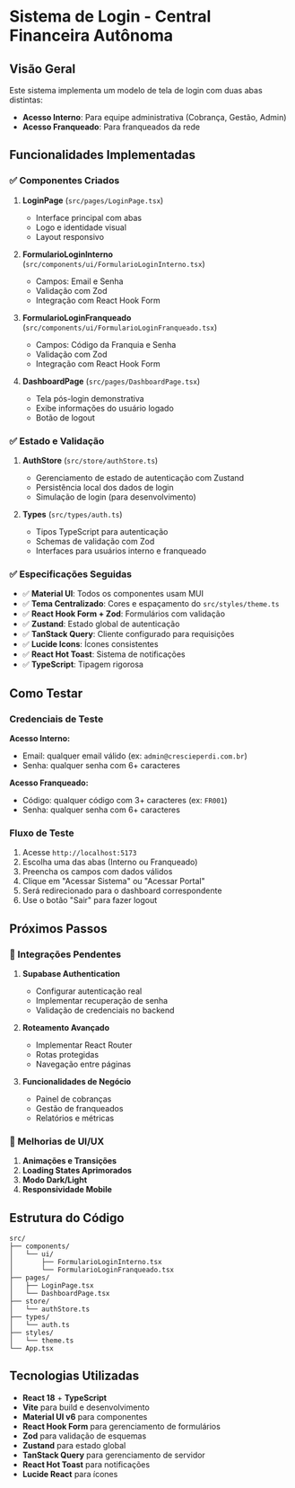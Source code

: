 # Sistema de Login - Central Financeira Autônoma

## Visão Geral

Este sistema implementa um modelo de tela de login com duas abas distintas:

- **Acesso Interno**: Para equipe administrativa (Cobrança, Gestão, Admin)
- **Acesso Franqueado**: Para franqueados da rede

## Funcionalidades Implementadas

### ✅ Componentes Criados

1. **LoginPage** (`src/pages/LoginPage.tsx`)
   - Interface principal com abas
   - Logo e identidade visual
   - Layout responsivo

2. **FormularioLoginInterno** (`src/components/ui/FormularioLoginInterno.tsx`)
   - Campos: Email e Senha
   - Validação com Zod
   - Integração com React Hook Form

3. **FormularioLoginFranqueado** (`src/components/ui/FormularioLoginFranqueado.tsx`)
   - Campos: Código da Franquia e Senha
   - Validação com Zod
   - Integração com React Hook Form

4. **DashboardPage** (`src/pages/DashboardPage.tsx`)
   - Tela pós-login demonstrativa
   - Exibe informações do usuário logado
   - Botão de logout

### ✅ Estado e Validação

1. **AuthStore** (`src/store/authStore.ts`)
   - Gerenciamento de estado de autenticação com Zustand
   - Persistência local dos dados de login
   - Simulação de login (para desenvolvimento)

2. **Types** (`src/types/auth.ts`)
   - Tipos TypeScript para autenticação
   - Schemas de validação com Zod
   - Interfaces para usuários interno e franqueado

### ✅ Especificações Seguidas

- ✅ **Material UI**: Todos os componentes usam MUI
- ✅ **Tema Centralizado**: Cores e espaçamento do `src/styles/theme.ts`
- ✅ **React Hook Form + Zod**: Formulários com validação
- ✅ **Zustand**: Estado global de autenticação
- ✅ **TanStack Query**: Cliente configurado para requisições
- ✅ **Lucide Icons**: Ícones consistentes
- ✅ **React Hot Toast**: Sistema de notificações
- ✅ **TypeScript**: Tipagem rigorosa

## Como Testar

### Credenciais de Teste

**Acesso Interno:**
- Email: qualquer email válido (ex: `admin@crescieperdi.com.br`)
- Senha: qualquer senha com 6+ caracteres

**Acesso Franqueado:**
- Código: qualquer código com 3+ caracteres (ex: `FR001`)
- Senha: qualquer senha com 6+ caracteres

### Fluxo de Teste

1. Acesse `http://localhost:5173`
2. Escolha uma das abas (Interno ou Franqueado)
3. Preencha os campos com dados válidos
4. Clique em "Acessar Sistema" ou "Acessar Portal"
5. Será redirecionado para o dashboard correspondente
6. Use o botão "Sair" para fazer logout

## Próximos Passos

### 🔄 Integrações Pendentes

1. **Supabase Authentication**
   - Configurar autenticação real
   - Implementar recuperação de senha
   - Validação de credenciais no backend

2. **Roteamento Avançado**
   - Implementar React Router
   - Rotas protegidas
   - Navegação entre páginas

3. **Funcionalidades de Negócio**
   - Painel de cobranças
   - Gestão de franqueados
   - Relatórios e métricas

### 🎨 Melhorias de UI/UX

1. **Animações e Transições**
2. **Loading States Aprimorados**
3. **Modo Dark/Light**
4. **Responsividade Mobile**

## Estrutura do Código

```
src/
├── components/
│   └── ui/
│       ├── FormularioLoginInterno.tsx
│       └── FormularioLoginFranqueado.tsx
├── pages/
│   ├── LoginPage.tsx
│   └── DashboardPage.tsx
├── store/
│   └── authStore.ts
├── types/
│   └── auth.ts
├── styles/
│   └── theme.ts
└── App.tsx
```

## Tecnologias Utilizadas

- **React 18** + **TypeScript**
- **Vite** para build e desenvolvimento
- **Material UI v6** para componentes
- **React Hook Form** para gerenciamento de formulários
- **Zod** para validação de esquemas
- **Zustand** para estado global
- **TanStack Query** para gerenciamento de servidor
- **React Hot Toast** para notificações
- **Lucide React** para ícones
